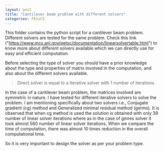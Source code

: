 ```yaml
---
layout: post
title: "Cantilever beam problem with different solvers"
categories: FEniCS
---
```


This folder contains the python script for a cantilever beam problem. Different solvers    are tested for the same problem. Check this link ("https://www.mcs.anl.gov/petsc/documentation/linearsolvertable.html") to know more about different solvers available which we can directly use for easy and efficient computation.  

Before selecting the type of solver you should have a prior knowledge about the type and properties of matrix involved in the computation, and also about the different solvers available. 

> Direct solver is equal to a Iterative solver with 1 number of iterations.

In the case of a cantilever beam problem, the matrices involved are symmetric in nature. I have tested for different iterative solvers to solve the problem. I am mentioning specifically about two solvers i.e., Conjugate gradient (cg) method and Generalized minimal residual method (germs). It is observed that when cg method is used the solution is obtained with only 39 number of linear solver iterations where as in the case of gmres solver it took almost 560 number of linear solver iterations. When we compare the time of computation, there was almost 10 times reduction in the overall computational time. 

 So it is very important to design the solver as per your problem type. 